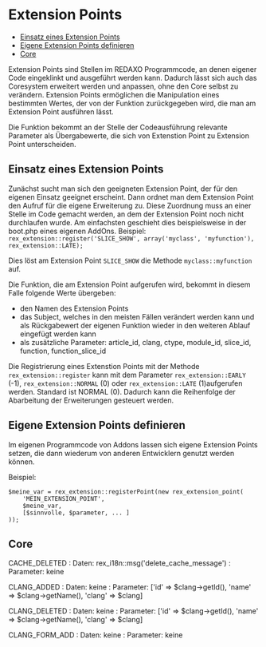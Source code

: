 # Extension Points

- [Einsatz eines Extension Points](#einsatz)
- [Eigene Extension Points definieren](#definieren)
- [Core](#core)

Extension Points sind Stellen im REDAXO Programmcode, an denen eigener Code eingeklinkt und ausgeführt werden kann. Dadurch lässt sich auch das Coresystem erweitert werden und anpassen, ohne den Core selbst zu verändern. Extension Points ermöglichen die Manipulation eines bestimmten Wertes, der von der Funktion zurückgegeben wird, die man am Extension Point ausführen lässt.

Die Funktion bekommt an der Stelle der Codeausführung relevante Parameter als Übergabewerte, die sich von Extenstion Point zu Extension Point unterscheiden.

<a name="einsatz"></a>
## Einsatz eines Extension Points

Zunächst sucht man sich den geeigneten Extension Point, der für den eigenen Einsatz geeignet erscheint. Dann ordnet man dem Extension Point den Aufruf für die eigene Erweiterung zu. Diese Zuordnung muss an einer Stelle im Code gemacht werden, an dem der Extension Point noch nicht durchlaufen wurde. Am einfachsten geschieht dies beispielsweise in der boot.php eines eigenen AddOns.
Beispiel:
`rex_extension::register('SLICE_SHOW', array('myclass', 'myfunction'), rex_extension::LATE);`

Dies löst am Extension Point `SLICE_SHOW` die Methode `myclass::myfunction` auf.

Die Funktion, die am Extension Point aufgerufen wird, bekommt in diesem Falle folgende Werte übergeben:

- den Namen des Extension Points
- das Subject, welches in den meisten Fällen verändert werden kann und als Rückgabewert der eigenen Funktion wieder in den weiteren Ablauf eingefügt werden kann
- als zusätzliche Parameter: article_id, clang, ctype, module_id, slice_id, function, function_slice_id

Die Registrierung eines Extenstion Points mit der Methode `rex_extension::register` kann mit dem Parameter `rex_extension::EARLY` (-1), `rex_extension::NORMAL` (0) oder `rex_extension::LATE` (1)aufgerufen werden. Standard ist NORMAL (0). Dadurch kann die Reihenfolge der Abarbeitung der Erweiterungen gesteuert werden.

<a name="definieren"></a>
## Eigene Extension Points definieren

Im eigenen Programmcode von Addons lassen sich eigene Extension Points setzen, die dann wiederum von anderen Entwicklern genutzt werden können.

Beispiel:
```
$meine_var = rex_extension::registerPoint(new rex_extension_point(
    'MEIN_EXTENSION_POINT',
    $meine_var,
    [$sinnvolle, $parameter, ... ]
));
```

<a name="core"></a>
## Core

CACHE_DELETED
: Daten: rex_i18n::msg('delete_cache_message')
: Parameter: keine

CLANG_ADDED
: Daten: keine
: Parameter: ['id' => $clang->getId(), 'name' => $clang->getName(), 'clang' => $clang]

CLANG_DELETED
: Daten: keine
: Parameter: ['id' => $clang->getId(), 'name' => $clang->getName(), 'clang' => $clang]

CLANG_FORM_ADD
: Daten: keine
: Parameter: keine
